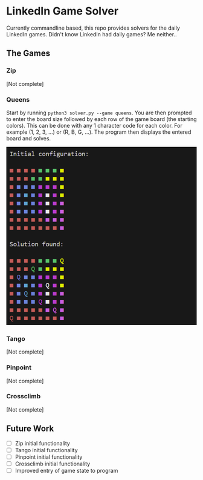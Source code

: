 # LinkedIn Game Solver
Currently commandline based, this repo provides solvers for the daily LinkedIn games. Didn't know LinkedIn had daily games? Me neither.. 

## The Games
### Zip
[Not complete]

### Queens
Start by running `python3 solver.py --game queens`. You are then prompted to enter the board size followed by each row of the game board (the starting colors). This can be done with any 1 character code for each color. For example (1, 2, 3, ...) or (R, B, G, ...). The program then displays the entered board and solves.

![Queens Demo](assets/queensDemo.png)

### Tango
[Not complete]

### Pinpoint
[Not complete]

### Crossclimb
[Not complete]

## Future Work
- [ ] Zip initial functionality
- [ ] Tango initial functionality
- [ ] Pinpoint initial functionality
- [ ] Crossclimb initial functionality
- [ ] Improved entry of game state to program